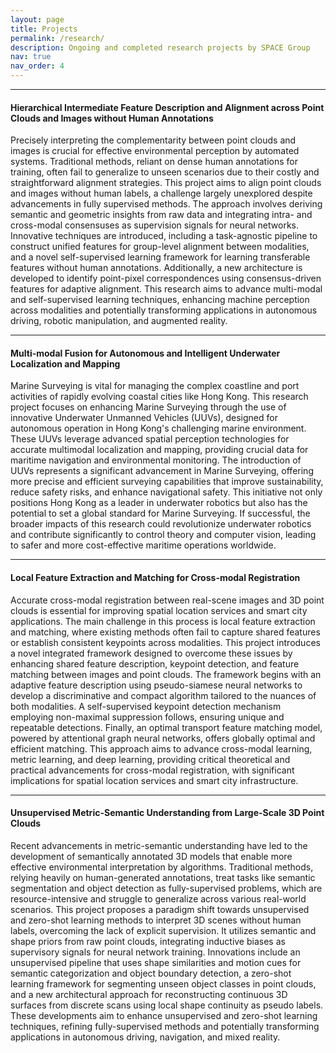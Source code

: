 ```yaml
---
layout: page
title: Projects
permalink: /research/
description: Ongoing and completed research projects by SPACE Group
nav: true
nav_order: 4
---
```


---
<section>
  <h4>Hierarchical Intermediate Feature Description and Alignment across Point Clouds and Images without Human Annotations</h4>
  
Precisely interpreting the complementarity between point clouds and images is crucial for effective environmental perception by automated systems. Traditional methods, reliant on dense human annotations for training, often fail to generalize to unseen scenarios due to their costly and straightforward alignment strategies. This project aims to align point clouds and images without human labels, a challenge largely unexplored despite advancements in fully supervised methods. The approach involves deriving semantic and geometric insights from raw data and integrating intra- and cross-modal consensuses as supervision signals for neural networks. Innovative techniques are introduced, including a task-agnostic pipeline to construct unified features for group-level alignment between modalities, and a novel self-supervised learning framework for learning transferable features without human annotations. Additionally, a new architecture is developed to identify point-pixel correspondences using consensus-driven features for adaptive alignment. This research aims to advance multi-modal and self-supervised learning techniques, enhancing machine perception across modalities and potentially transforming applications in autonomous driving, robotic manipulation, and augmented reality.
  
</section>

---
<section>
  <h4>Multi-modal Fusion for Autonomous and Intelligent Underwater Localization and Mapping</h4>

Marine Surveying is vital for managing the complex coastline and port activities of rapidly evolving coastal cities like Hong Kong. This research project focuses on enhancing Marine Surveying through the use of innovative Underwater Unmanned Vehicles (UUVs), designed for autonomous operation in Hong Kong's challenging marine environment. These UUVs leverage advanced spatial perception technologies for accurate multimodal localization and mapping, providing crucial data for maritime navigation and environmental monitoring. The introduction of UUVs represents a significant advancement in Marine Surveying, offering more precise and efficient surveying capabilities that improve sustainability, reduce safety risks, and enhance navigational safety. This initiative not only positions Hong Kong as a leader in underwater robotics but also has the potential to set a global standard for Marine Surveying. If successful, the broader impacts of this research could revolutionize underwater robotics and contribute significantly to control theory and computer vision, leading to safer and more cost-effective maritime operations worldwide.
  
</section>

---
<section>
  <h4>Local Feature Extraction and Matching for Cross-modal Registration</h4>
  
Accurate cross-modal registration between real-scene images and 3D point clouds is essential for improving spatial location services and smart city applications. The main challenge in this process is local feature extraction and matching, where existing methods often fail to capture shared features or establish consistent keypoints across modalities. This project introduces a novel integrated framework designed to overcome these issues by enhancing shared feature description, keypoint detection, and feature matching between images and point clouds. The framework begins with an adaptive feature description using pseudo-siamese neural networks to develop a discriminative and compact algorithm tailored to the nuances of both modalities. A self-supervised keypoint detection mechanism employing non-maximal suppression follows, ensuring unique and repeatable detections. Finally, an optimal transport feature matching model, powered by attentional graph neural networks, offers globally optimal and efficient matching. This approach aims to advance cross-modal learning, metric learning, and deep learning, providing critical theoretical and practical advancements for cross-modal registration, with significant implications for spatial location services and smart city infrastructure.
  
</section>

---
<section>
  <h4>Unsupervised Metric-Semantic Understanding from Large-Scale 3D Point Clouds</h4>
  
Recent advancements in metric-semantic understanding have led to the development of semantically annotated 3D models that enable more effective environmental interpretation by algorithms. Traditional methods, relying heavily on human-generated annotations, treat tasks like semantic segmentation and object detection as fully-supervised problems, which are resource-intensive and struggle to generalize across various real-world scenarios. This project proposes a paradigm shift towards unsupervised and zero-shot learning methods to interpret 3D scenes without human labels, overcoming the lack of explicit supervision. It utilizes semantic and shape priors from raw point clouds, integrating inductive biases as supervisory signals for neural network training. Innovations include an unsupervised pipeline that uses shape similarities and motion cues for semantic categorization and object boundary detection, a zero-shot learning framework for segmenting unseen object classes in point clouds, and a new architectural approach for reconstructing continuous 3D surfaces from discrete scans using local shape continuity as pseudo labels. These developments aim to enhance unsupervised and zero-shot learning techniques, refining fully-supervised methods and potentially transforming applications in autonomous driving, navigation, and mixed reality.
  
</section>
